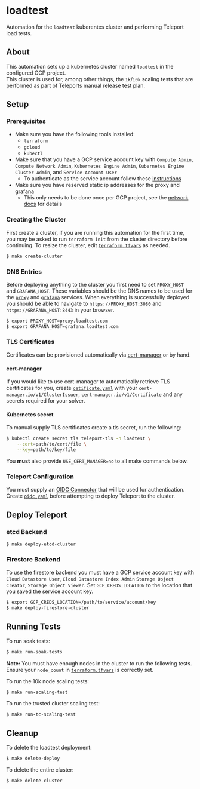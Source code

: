 # loadtest

Automation for the `loadtest` kuberentes cluster and performing Teleport load tests.

## About

This automation sets up a kubernetes cluster named `loadtest` in the configured GCP project.  
This cluster is used for, among other things, the `1k`/`10k` scaling tests that are performed as part of
Teleports manual release test plan.

## Setup

### Prerequisites
- Make sure you have the following tools installed:
    - `terraform`
    - `gcloud`
    - `kubectl`
- Make sure that you have a GCP service account key with `Compute Admin`, `Compute Network Admin`,
      `Kubernetes Engine Admin`, `Kubernetes Engine Cluster Admin`, and `Service Account User`
  - To authenticate as the service account follow these [instructions](https://cloud.google.com/docs/authentication/production)
- Make sure you have reserved static ip addresses for the proxy and grafana
  - This only needs to be done once per GCP project, see the [network docs](./network/README.md) for details

### Creating the Cluster

First create a cluster, if you are running this automation for the first time, you may be asked to run
`terraform init` from the cluster directory before continuing. To resize the cluster, edit [`terraform.tfvars`](./cluster/terraform.tfvars) as needed.

```bash
$ make create-cluster
```

### DNS Entries
Before deploying anything to the cluster you first need to set `PROXY_HOST` and `GRAFANA_HOST`. These variables should
be the DNS names to be used for the [`proxy`](./k8s/proxy.yaml)  and [`grafana`](./k8s/grafana.yaml) services. When everything is successfully deployed you should be able
to navigate to `https://PROXY_HOST:3080` and `https://GRAFANA_HOST:8443` in your browser.

```bash
$ export PROXY_HOST=proxy.loadtest.com 
$ export GRAFANA_HOST=grafana.loadtest.com
```

### TLS Certificates

Certificates can be provisioned automatically via [cert-manager](https://cert-manager.io/) or by hand.

#### cert-manager
If you would like to use cert-manager to automatically retrieve TLS certificates for you, create 
[`cetificate.yaml`](./k8s/certificate.yaml) with your `cert-manager.io/v1/ClusterIssuer`, `cert-manager.io/v1/Certificate` and any
secrets required for your solver.

#### Kubernetes secret

To manual supply TLS certificates create a tls secret, run the following:

```bash
$ kubectl create secret tls teleport-tls -n loadtest \
    --cert=path/to/cert/file \
    --key=path/to/key/file
```

You **must** also provide `USE_CERT_MANAGER=no` to all make commands below.

### Teleport Configuration
You must supply an [OIDC Connector](https://goteleport.com/docs/enterprise/sso/oidc/) that will be used for authentication. Create [`oidc.yaml`](./teleport/oidc.yaml)
before attempting to deploy Teleport to the cluster.


## Deploy Teleport

### etcd Backend

```bash
$ make deploy-etcd-cluster
```

### Firestore Backend

To use the firestore backend you must have a GCP service account key with `Cloud Datastore User`, `Cloud Datastore Index Admin`
`Storage Object Creator`, `Storage Object Viewer`. Set `GCP_CREDS_LOCATION` to the location that you saved the service account key.

```bash
$ export GCP_CREDS_LOCATION=/path/to/service/account/key
$ make deploy-firestore-cluster
```

## Running Tests

To run soak tests:

```bash
$ make run-soak-tests
```


**Note:** You must have enough nodes in the cluster to run the following tests. Ensure your `node_count` in [`terraform.tfvars`](./cluster/terraform.tfvars) is correctly set.

To run the 10k node scaling tests:

```bash
$ make run-scaling-test
```

To run the trusted cluster scaling test:
```bash
$ make run-tc-scaling-test
```

## Cleanup

To delete the loadtest deployment:
```bash
$ make delete-deploy
```


To delete the entire cluster:
```bash
$ make delete-cluster
```